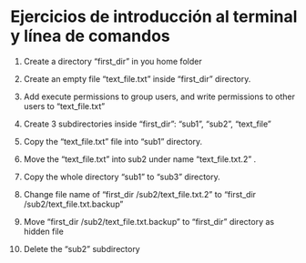 # Ejercicios de introducción al terminal y línea de comandos

1. Create a directory “first_dir” in you home folder

2. Create an empty file “text_file.txt” inside “first_dir” directory. 

3. Add execute permissions to group users, and write permissions to other users to “text_file.txt” 

4. Create 3 subdirectories inside “first_dir”: “sub1”, “sub2”, “text_file” 

5. Copy the “text_file.txt” file into “sub1” directory.

6. Move the “text_file.txt” into sub2 under name “text_file.txt.2” . 

7. Copy the whole directory “sub1” to “sub3” directory. 

8. Change file name of “first_dir /sub2/text_file.txt.2” to “first_dir /sub2/text_file.txt.backup”

9. Move “first_dir /sub2/text_file.txt.backup” to “first_dir” directory as hidden file

10. Delete the “sub2” subdirectory

